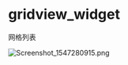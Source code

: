 # gridview_widget

网格列表

![Screenshot_1547280915.png](https://static.lidong.me/upload/-YkYNcLEv.png)
